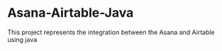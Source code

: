 # Asana-Airtable-Java
This project represents the integration between the Asana and Airtable using java

